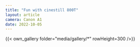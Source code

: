 ```yaml
---
title: "Fun with cinestill 800T"
layout: article
camera: Canon A1
date: 2022-10-05
---
```


<!--
{{< gallery match="media/gallery/*" sortOrder="desc" rowHeight="200" margins="5" thumbnailResizeOptions="100x100 q90 Lanczos" showExif=true previewType="blur" embedPreview=true loadJQuery=true >}}
-->

{{< own_gallery folder="media/gallery/*" rowHeight=300 />}}